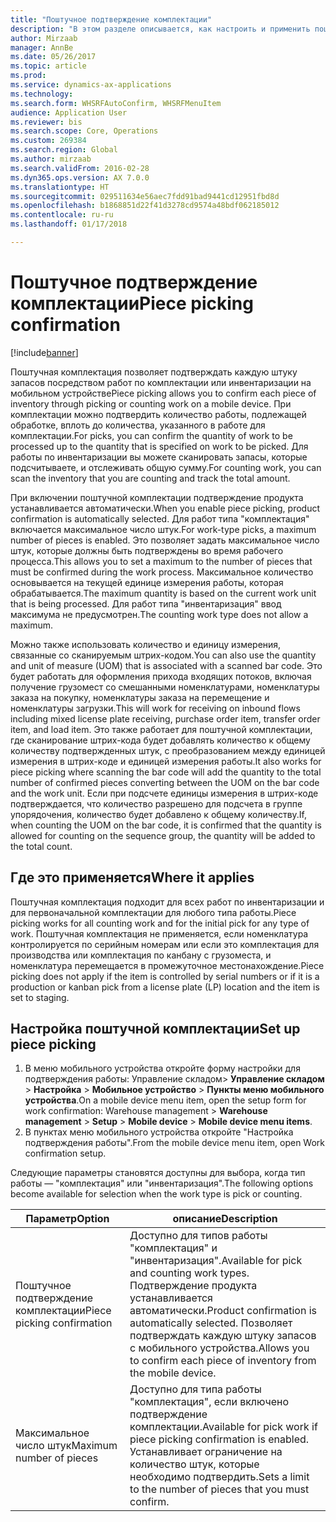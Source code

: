 ```yaml
---
title: "Поштучное подтверждение комплектации"
description: "В этом разделе описывается, как настроить и применить поштучное подтверждение комплектации на мобильном устройстве."
author: Mirzaab
manager: AnnBe
ms.date: 05/26/2017
ms.topic: article
ms.prod: 
ms.service: dynamics-ax-applications
ms.technology: 
ms.search.form: WHSRFAutoConfirm, WHSRFMenuItem
audience: Application User
ms.reviewer: bis
ms.search.scope: Core, Operations
ms.custom: 269384
ms.search.region: Global
ms.author: mirzaab
ms.search.validFrom: 2016-02-28
ms.dyn365.ops.version: AX 7.0.0
ms.translationtype: HT
ms.sourcegitcommit: 029511634e56aec7fdd91bad9441cd12951fbd8d
ms.openlocfilehash: b1868851d22f41d3278cd9574a48bdf062185012
ms.contentlocale: ru-ru
ms.lasthandoff: 01/17/2018

---
```


# <a name="piece-picking-confirmation"></a><span data-ttu-id="e6228-103">Поштучное подтверждение комплектации</span><span class="sxs-lookup"><span data-stu-id="e6228-103">Piece picking confirmation</span></span>

[!include[banner](../includes/banner.md)]

<span data-ttu-id="e6228-104">Поштучная комплектация позволяет подтверждать каждую штуку запасов посредством работ по комплектации или инвентаризации на мобильном устройстве</span><span class="sxs-lookup"><span data-stu-id="e6228-104">Piece picking allows you to confirm each piece of inventory through picking or counting work on a mobile device.</span></span> <span data-ttu-id="e6228-105">При комплектации можно подтвердить количество работы, подлежащей обработке, вплоть до количества, указанного в работе для комплектации.</span><span class="sxs-lookup"><span data-stu-id="e6228-105">For picks, you can confirm the quantity of work to be processed up to the quantity that is specified on work to be picked.</span></span> <span data-ttu-id="e6228-106">Для работы по инвентаризации вы можете сканировать запасы, которые подсчитываете, и отслеживать общую сумму.</span><span class="sxs-lookup"><span data-stu-id="e6228-106">For counting work, you can scan the inventory that you are counting and track the total amount.</span></span>

<span data-ttu-id="e6228-107">При включении поштучной комплектации подтверждение продукта устанавливается автоматически.</span><span class="sxs-lookup"><span data-stu-id="e6228-107">When you enable piece picking, product confirmation is automatically selected.</span></span> <span data-ttu-id="e6228-108">Для работ типа "комплектация" включается максимальное число штук.</span><span class="sxs-lookup"><span data-stu-id="e6228-108">For work-type picks, a maximum number of pieces is enabled.</span></span> <span data-ttu-id="e6228-109">Это позволяет задать максимальное число штук, которые должны быть подтверждены во время рабочего процесса.</span><span class="sxs-lookup"><span data-stu-id="e6228-109">This allows you to set a maximum to the number of pieces that must be confirmed during the work process.</span></span> <span data-ttu-id="e6228-110">Максимальное количество основывается на текущей единице измерения работы, которая обрабатывается.</span><span class="sxs-lookup"><span data-stu-id="e6228-110">The maximum quantity is based on the current work unit that is being processed.</span></span> <span data-ttu-id="e6228-111">Для работ типа "инвентаризация" ввод максимума не предусмотрен.</span><span class="sxs-lookup"><span data-stu-id="e6228-111">The counting work type does not allow a maximum.</span></span>

<span data-ttu-id="e6228-112">Можно также использовать количество и единицу измерения, связанные со сканируемым штрих-кодом.</span><span class="sxs-lookup"><span data-stu-id="e6228-112">You can also use the quantity and unit of measure (UOM) that is associated with a scanned bar code.</span></span> <span data-ttu-id="e6228-113">Это будет работать для оформления прихода входящих потоков, включая получение грузомест со смешанными номенклатурами, номенклатуры заказа на покупку, номенклатуры заказа на перемещение и номенклатуры загрузки.</span><span class="sxs-lookup"><span data-stu-id="e6228-113">This will work for receiving on inbound flows including mixed license plate receiving, purchase order item, transfer order item, and load item.</span></span> <span data-ttu-id="e6228-114">Это также работает для поштучной комплектации, где сканирование штрих-кода будет добавлять количество к общему количеству подтвержденных штук, с преобразованием между единицей измерения в штрих-коде и единицей измерения работы.</span><span class="sxs-lookup"><span data-stu-id="e6228-114">It also works for piece picking where scanning the bar code will add the quantity to the total number of confirmed pieces converting between the UOM on the bar code and the work unit.</span></span> <span data-ttu-id="e6228-115">Если при подсчете единицы измерения в штрих-коде подтверждается, что количество разрешено для подсчета в группе упорядочения, количество будет добавлено к общему количеству.</span><span class="sxs-lookup"><span data-stu-id="e6228-115">If, when counting the UOM on the bar code, it is confirmed that the quantity is allowed for counting on the sequence group, the quantity will be added to the total count.</span></span>

## <a name="where-it-applies"></a><span data-ttu-id="e6228-116">Где это применяется</span><span class="sxs-lookup"><span data-stu-id="e6228-116">Where it applies</span></span>

<span data-ttu-id="e6228-117">Поштучная комплектация подходит для всех работ по инвентаризации и для первоначальной комплектации для любого типа работы.</span><span class="sxs-lookup"><span data-stu-id="e6228-117">Piece picking works for all counting work and for the initial pick for any type of work.</span></span> <span data-ttu-id="e6228-118">Поштучная комплектация не применяется, если номенклатура контролируется по серийным номерам или если это комплектация для производства или комплектация по канбану с грузоместа, и номенклатура перемещается в промежуточное местонахождение.</span><span class="sxs-lookup"><span data-stu-id="e6228-118">Piece picking does not apply if the item is controlled by serial numbers or if it is a production or kanban pick from a license plate (LP) location and the item is set to staging.</span></span>

## <a name="set-up-piece-picking"></a><span data-ttu-id="e6228-119">Настройка поштучной комплектации</span><span class="sxs-lookup"><span data-stu-id="e6228-119">Set up piece picking</span></span>

1.  <span data-ttu-id="e6228-120">В меню мобильного устройства откройте форму настройки для подтверждения работы: Управление складом> **Управление складом** > **Настройка** > **Мобильное устройство** > **Пункты меню мобильного устройства**.</span><span class="sxs-lookup"><span data-stu-id="e6228-120">On a mobile device menu item, open the setup form for work confirmation: Warehouse management > **Warehouse management** > **Setup** > **Mobile device** > **Mobile device menu items**.</span></span> 
2. <span data-ttu-id="e6228-121">В пунктах меню мобильного устройства откройте "Настройка подтверждения работы".</span><span class="sxs-lookup"><span data-stu-id="e6228-121">From the mobile device menu item, open Work confirmation setup.</span></span>

<span data-ttu-id="e6228-122">Следующие параметры становятся доступны для выбора, когда тип работы — "комплектация" или "инвентаризация".</span><span class="sxs-lookup"><span data-stu-id="e6228-122">The following options become available for selection when the work type is pick or counting.</span></span>

| <span data-ttu-id="e6228-123">Параметр</span><span class="sxs-lookup"><span data-stu-id="e6228-123">Option</span></span>        | <span data-ttu-id="e6228-124">описание</span><span class="sxs-lookup"><span data-stu-id="e6228-124">Description</span></span>   | 
| ------------- | ------------- |
| <span data-ttu-id="e6228-125">Поштучное подтверждение комплектации</span><span class="sxs-lookup"><span data-stu-id="e6228-125">Piece picking confirmation</span></span>   | <span data-ttu-id="e6228-126">Доступно для типов работы "комплектация" и "инвентаризация".</span><span class="sxs-lookup"><span data-stu-id="e6228-126">Available for pick and counting work types.</span></span> <span data-ttu-id="e6228-127">Подтверждение продукта устанавливается автоматически.</span><span class="sxs-lookup"><span data-stu-id="e6228-127">Product confirmation is automatically selected.</span></span> <span data-ttu-id="e6228-128">Позволяет подтверждать каждую штуку запасов с мобильного устройства.</span><span class="sxs-lookup"><span data-stu-id="e6228-128">Allows you to confirm each piece of inventory from the mobile device.</span></span> | 
| <span data-ttu-id="e6228-129">Максимальное число штук</span><span class="sxs-lookup"><span data-stu-id="e6228-129">Maximum number of pieces</span></span>     | <span data-ttu-id="e6228-130">Доступно для типа работы "комплектация", если включено подтверждение комплектации.</span><span class="sxs-lookup"><span data-stu-id="e6228-130">Available for pick work if piece picking confirmation is enabled.</span></span> <span data-ttu-id="e6228-131">Устанавливает ограничение на количество штук, которые необходимо подтвердить.</span><span class="sxs-lookup"><span data-stu-id="e6228-131">Sets a limit to the number of pieces that you must confirm.</span></span> |  

